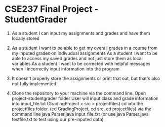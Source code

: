 <h1> CSE237 Final Project - StudentGrader </h1>

1.  As a student I can input my assignments and grades and have them locally stored 

2. As a student I want to be able to get my overall grades in a course from my inputed grades on indivudual assignments
    As a student I want to be able to access my saved grades and not just store them as local variables
    As a student I want to be corrected with helpful messages when I incorrectly input information into the program
    
3. It doesn't properly store the assignments or print that out, but that's also not fully implemented

4. Clone the repository to your machine via the command line. 
   Open project-studentgrader folder 
   User will input class and grade information into input_file.txt (GradingProject > src > projectfiles)
   cd into the projectfiles folder. (cd GradingProject, cd src, cd projectfiles) via the command line
   java Parser.java input_file.txt (or use java Parser.java testfile.txt to test using our pre-inputed data)

   
   
